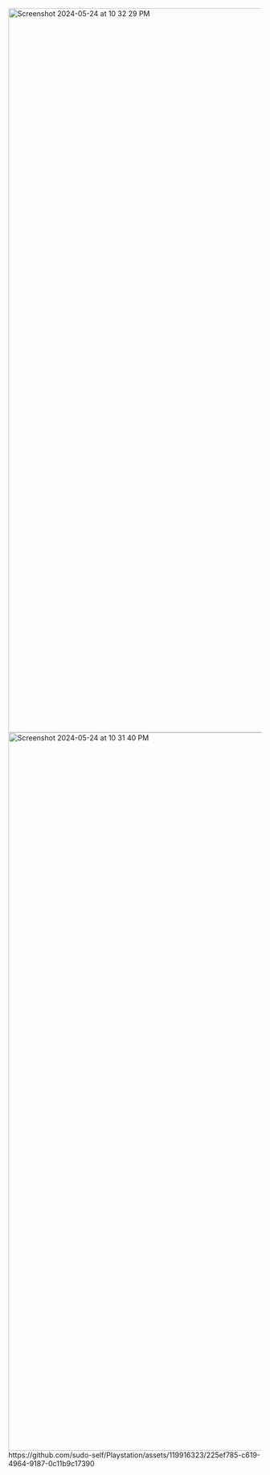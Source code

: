 <img width="1440" alt="Screenshot 2024-05-24 at 10 32 29 PM" src="https://github.com/sudo-self/Playstation/assets/119916323/471a4001-27ff-4af9-ba4b-2d946d947d05">
<img width="1428" alt="Screenshot 2024-05-24 at 10 31 40 PM" src="https://github.com/sudo-self/Playstation/assets/119916323/4fca07f2-9944-4097-be6b-b3ade4dfaf90">
https://github.com/sudo-self/Playstation/assets/119916323/225ef785-c619-4964-9187-0c11b9c17390


